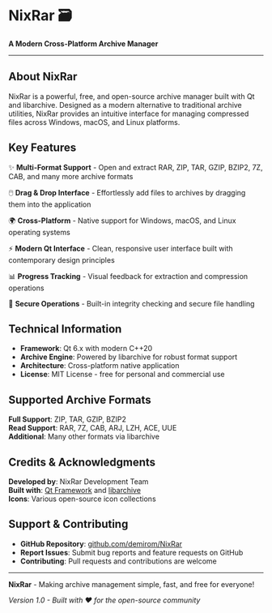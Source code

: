 # NixRar 🗃️

**A Modern Cross-Platform Archive Manager**

---

## About NixRar

NixRar is a powerful, free, and open-source archive manager built with Qt and libarchive. Designed as a modern alternative to traditional archive utilities, NixRar provides an intuitive interface for managing compressed files across Windows, macOS, and Linux platforms.

## Key Features

✨ **Multi-Format Support** - Open and extract RAR, ZIP, TAR, GZIP, BZIP2, 7Z, CAB, and many more archive formats

🖱️ **Drag & Drop Interface** - Effortlessly add files to archives by dragging them into the application

🌍 **Cross-Platform** - Native support for Windows, macOS, and Linux operating systems

⚡ **Modern Qt Interface** - Clean, responsive user interface built with contemporary design principles

📊 **Progress Tracking** - Visual feedback for extraction and compression operations

🔐 **Secure Operations** - Built-in integrity checking and secure file handling

## Technical Information

- **Framework**: Qt 6.x with modern C++20
- **Archive Engine**: Powered by libarchive for robust format support  
- **Architecture**: Cross-platform native application
- **License**: MIT License - free for personal and commercial use

## Supported Archive Formats

**Full Support**: ZIP, TAR, GZIP, BZIP2  
**Read Support**: RAR, 7Z, CAB, ARJ, LZH, ACE, UUE  
**Additional**: Many other formats via libarchive

## Credits & Acknowledgments

**Developed by**: NixRar Development Team  
**Built with**: [Qt Framework](https://www.qt.io/) and [libarchive](https://libarchive.org/)  
**Icons**: Various open-source icon collections

## Support & Contributing

- **GitHub Repository**: [github.com/demirom/NixRar](https://github.com/demirom/NixRar)
- **Report Issues**: Submit bug reports and feature requests on GitHub
- **Contributing**: Pull requests and contributions are welcome

---

**NixRar** - Making archive management simple, fast, and free for everyone!

*Version 1.0 - Built with ❤️ for the open-source community*